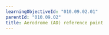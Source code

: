 ```yaml
---
learningObjectiveId: "010.09.02.01"
parentId: "010.09.02"
title: Aerodrome (AD) reference point
---
```

